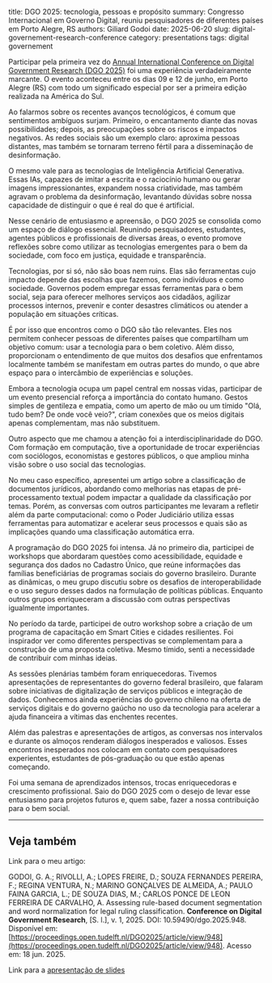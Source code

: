 title: DGO 2025: tecnologia, pessoas e propósito
summary: Congresso Internacional em Governo Digital, reuniu pesquisadores de diferentes países em Porto Alegre, RS
authors: Giliard Godoi
date: 2025-06-20
slug: digital-governement-research-conference
category: presentations
tags: digital governement

Participar pela primeira vez do [Annual International Conference on Digital Government Research (DGO 2025\)](https://dgsociety.org/dgo-2025/) foi uma experiência verdadeiramente marcante. O evento aconteceu entre os dias 09 e 12 de junho, em Porto Alegre (RS) com todo um significado especial por ser a primeira edição realizada na América do Sul.

Ao falarmos sobre os recentes avanços tecnológicos, é comum que sentimentos ambíguos surjam. Primeiro, o encantamento diante das novas possibilidades; depois, as preocupações sobre os riscos e impactos negativos. As redes sociais são um exemplo claro: aproxima pessoas distantes, mas também se tornaram terreno fértil para a disseminação de desinformação.

O mesmo vale para as tecnologias de Inteligência Artificial Generativa. Essas IAs, capazes de imitar a escrita e o raciocínio humano ou gerar imagens impressionantes, expandem nossa criatividade, mas também agravam o problema da desinformação, levantando dúvidas sobre nossa capacidade de distinguir o que é real do que é artificial.

Nesse cenário de entusiasmo e apreensão, o DGO 2025 se consolida como um espaço de diálogo essencial. Reunindo pesquisadores, estudantes, agentes públicos e profissionais de diversas áreas, o evento promove reflexões sobre como utilizar as tecnologias emergentes para o bem da sociedade, com foco em justiça, equidade e transparência.

Tecnologias, por si só, não são boas nem ruins. Elas são ferramentas cujo impacto depende das escolhas que fazemos, como indivíduos e como sociedade. Governos podem empregar essas ferramentas para o bem social, seja para oferecer melhores serviços aos cidadãos, agilizar processos internos, prevenir e conter desastres climáticos ou atender a população em situações críticas.

É por isso que encontros como o DGO são tão relevantes. Eles nos permitem conhecer pessoas de diferentes países que compartilham um objetivo comum: usar a tecnologia para o bem coletivo. Além disso, proporcionam o entendimento de que muitos dos desafios que enfrentamos localmente também se manifestam em outras partes do mundo, o que abre espaço para o intercâmbio de experiências e soluções.

Embora a tecnologia ocupa um papel central em nossas vidas, participar de um evento presencial reforça a importância do contato humano. Gestos simples de gentileza e empatia, como um aperto de mão ou um tímido "Olá, tudo bem? De onde você veio?", criam conexões que os meios digitais apenas complementam, mas não substituem.

Outro aspecto que me chamou a atenção foi a interdisciplinaridade do DGO. Com formação em computação, tive a oportunidade de trocar experiências com sociólogos, economistas e gestores públicos, o que ampliou minha visão sobre o uso social das tecnologias.

No meu caso específico, apresentei um artigo sobre a classificação de documentos jurídicos, abordando como melhorias nas etapas de pré-processamento textual podem impactar a qualidade da classificação por temas. Porém, as conversas com outros participantes me levaram a refletir além da parte computacional: como o Poder Judiciário utiliza essas ferramentas para automatizar e acelerar seus processos e quais são as implicações quando uma classificação automática erra.

A programação do DGO 2025 foi intensa. Já no primeiro dia, participei de workshops que abordaram questões como acessibilidade, equidade e segurança dos dados no Cadastro Único, que reúne informações das famílias beneficiárias de programas sociais do governo brasileiro. Durante as dinâmicas, o meu grupo discutiu sobre os desafios de interoperabilidade e o uso seguro desses dados na formulação de políticas públicas. Enquanto outros grupos enriqueceram a discussão com outras perspectivas igualmente importantes.

No período da tarde, participei de outro workshop sobre a criação de um programa de capacitação em Smart Cities e cidades resilientes. Foi inspirador ver como diferentes perspectivas se complementam para a construção de uma proposta coletiva. Mesmo tímido, senti a necessidade de contribuir com minhas ideias.

As sessões plenárias também foram enriquecedoras. Tivemos apresentações de representantes do governo federal brasileiro, que falaram sobre iniciativas de digitalização de serviços públicos e integração de dados. Conhecemos ainda experiências do governo chileno na oferta de serviços digitais e do governo gaúcho no uso da tecnologia para acelerar a ajuda financeira a vítimas das enchentes recentes.

Além das palestras e apresentações de artigos, as conversas nos intervalos e durante os almoços renderam diálogos inesperados e valiosos. Esses encontros inesperados nos colocam em contato com pesquisadores experientes, estudantes de pós-graduação ou que estão apenas começando.

Foi uma semana de aprendizados intensos, trocas enriquecedoras e crescimento profissional. Saio do DGO 2025 com o desejo de levar esse entusiasmo para projetos futuros e, quem sabe, fazer a nossa contribuição para o bem social.

---

## Veja também

Link para o meu artigo:

GODOI, G. A.; RIVOLLI, A.; LOPES FREIRE, D.; SOUZA FERNANDES PEREIRA, F.; REGINA VENTURA, N.; MARINO GONÇALVES DE ALMEIDA, A.; PAULO FAINA GARCIA, L.; DE SOUZA DIAS, M.; CARLOS PONCE DE LEON FERREIRA DE CARVALHO, A. Assessing rule-based document segmentation and word normalization for legal ruling classification. **Conference on Digital Government Research**, [S. l.], v. 1, 2025. DOI: 10.59490/dgo.2025.948. Disponível em: [https://proceedings.open.tudelft.nl/DGO2025/article/view/948](https://proceedings.open.tudelft.nl/DGO2025/article/view/948). Acesso em: 18 jun. 2025.


Link para a [apresentação de slides](https://drive.google.com/file/d/1k0cGEVbp7-lRoRDHGeVqFN0sSuJc5Jfq/view?usp=sharing)
